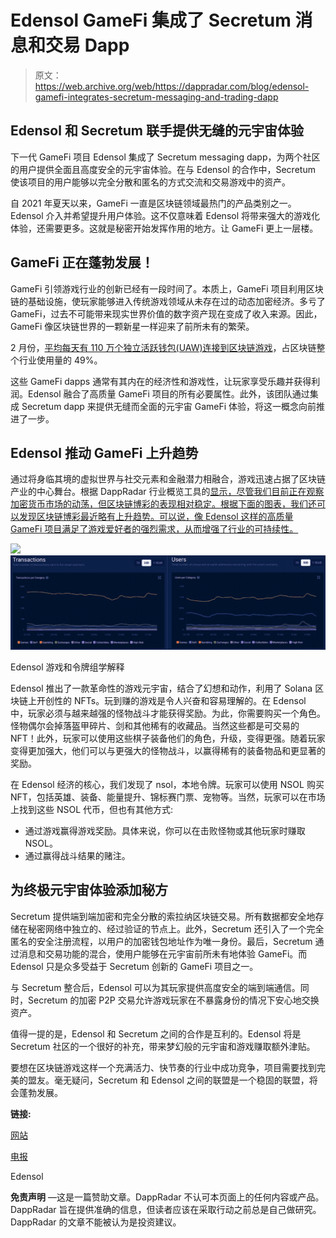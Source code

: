 # Edensol GameFi 集成了 Secretum 消息和交易 Dapp

> 原文：<https://web.archive.org/web/https://dappradar.com/blog/edensol-gamefi-integrates-secretum-messaging-and-trading-dapp>

## Edensol 和 Secretum 联手提供无缝的元宇宙体验

下一代 GameFi 项目 Edensol 集成了 Secretum messaging dapp，为两个社区的用户提供全面且高度安全的元宇宙体验。在与 Edensol 的合作中，Secretum 使该项目的用户能够以完全分散和匿名的方式交流和交易游戏中的资产。

自 2021 年夏天以来，GameFi 一直是区块链领域最热门的产品类别之一。Edensol 介入并希望提升用户体验。这不仅意味着 Edensol 将带来强大的游戏化体验，还需要更多。这就是秘密开始发挥作用的地方。让 GameFi 更上一层楼。

## GameFi 正在蓬勃发展！

GameFi 引领游戏行业的创新已经有一段时间了。本质上，GameFi 项目利用区块链的基础设施，使玩家能够进入传统游戏领域从未存在过的动态加密经济。多亏了 GameFi，过去不可能带来现实世界价值的数字资产现在变成了收入来源。因此，GameFi 像区块链世界的一颗新星一样迎来了前所未有的繁荣。

2 月份，[平均每天有 110 万个独立活跃钱包(UAW)连接到区块链游戏](https://web.archive.org/web/20221207185836/https://dappradar.com/blog/dappradar-x-bga-games-report-february-2022)，占区块链整个行业使用量的 49%。

这些 GameFi dapps 通常有其内在的经济性和游戏性，让玩家享受乐趣并获得利润。Edensol 融合了高质量 GameFi 项目的所有必要属性。此外，该团队通过集成 Secretum dapp 来提供无缝而全面的元宇宙 GameFi 体验，将这一概念向前推进了一步。

## Edensol 推动 GameFi 上升趋势

通过将身临其境的虚拟世界与社交元素和金融潜力相融合，游戏迅速占据了区块链产业的中心舞台。根据 DappRadar 行业概览工具的[显示，尽管我们目前正在观察加密货币市场的动荡，但区块链博彩的表现相对稳定。根据下面的图表，我们还可以发现区块链博彩最近略有上升趋势。可以说，像 Edensol 这样的高质量 GameFi 项目满足了游戏爱好者的强烈需求，从而增强了行业的可持续性。](https://web.archive.org/web/20221207185836/https://dappradar.com/industry-overview)

![](img/1b4fa131e3c9529dec232b1f7ff951e7.png)![Edensol integrates Secretum](img/2cd0b12ce9c58baa7ccbd4ed22faea15.png)

Edensol 游戏和令牌组学解释

Edensol 推出了一款革命性的游戏元宇宙，结合了幻想和动作，利用了 Solana 区块链上开创性的 NFTs。玩到赚的游戏是令人兴奋和容易理解的。在 Edensol 中，玩家必须与越来越强的怪物战斗才能获得奖励。为此，你需要购买一个角色。怪物偶尔会掉落盔甲碎片、剑和其他稀有的收藏品。当然这些都是可交易的 NFT！此外，玩家可以使用这些棋子装备他们的角色，升级，变得更强。随着玩家变得更加强大，他们可以与更强大的怪物战斗，以赢得稀有的装备物品和更显著的奖励。

在 Edensol 经济的核心，我们发现了 nsol，本地令牌。玩家可以使用 NSOL 购买 NFT，包括英雄、装备、能量提升、锦标赛门票、宠物等。当然，玩家可以在市场上找到这些 NSOL 代币，但也有其他方式:

*   通过游戏赢得游戏奖励。具体来说，你可以在击败怪物或其他玩家时赚取 NSOL。
*   通过赢得战斗结果的赌注。

## 为终极元宇宙体验添加秘方

Secretum 提供端到端加密和完全分散的索拉纳区块链交易。所有数据都安全地存储在秘密网络中独立的、经过验证的节点上。此外，Secretum 还引入了一个完全匿名的安全注册流程，以用户的加密钱包地址作为唯一身份。最后，Secretum 通过消息和交易功能的混合，使用户能够在元宇宙前所未有地体验 GameFi。而 Edensol 只是众多受益于 Secretum 创新的 GameFi 项目之一。

与 Secretum 整合后，Edensol 可以为其玩家提供高度安全的端到端通信。同时，Secretum 的加密 P2P 交易允许游戏玩家在不暴露身份的情况下安心地交换资产。

值得一提的是，Edensol 和 Secretum 之间的合作是互利的。Edensol 将是 Secretum 社区的一个很好的补充，带来梦幻般的元宇宙和游戏赚取额外津贴。

要想在区块链游戏这样一个充满活力、快节奏的行业中成功竞争，项目需要找到完美的盟友。毫无疑问，Secretum 和 Edensol 之间的联盟是一个稳固的联盟，将会蓬勃发展。

**链接:**

[网站](https://web.archive.org/web/20221207185836/https://secretum.io/)

[电报](https://web.archive.org/web/20221207185836/https://t.me/secretum_global)

Edensol

**免责声明** —这是一篇赞助文章。DappRadar 不认可本页面上的任何内容或产品。DappRadar 旨在提供准确的信息，但读者应该在采取行动之前总是自己做研究。DappRadar 的文章不能被认为是投资建议。